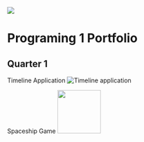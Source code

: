 ![](https://github.com/Akwardginger/Programing1Portfolio/blob/main/Images/banner.png)

# Programing 1 Portfolio

## Quarter 1

Timeline Application
![Timeline application](https://github.com/Akwardginger/Programing1Portfolio/blob/main/Images/timeline.png)

Spaceship Game
<img src="https://github.com/Akwardginger/Programing1Portfolio/blob/main/Images/spaceship.png?raw=true" width="100" height="100">
